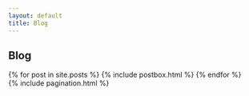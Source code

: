 ```yaml
---
layout: default
title: Blog
---
```


<section class="recent-posts">
    <div class="section-title">
        <h2><span>Blog</span></h2>
    </div>
    <div class="row listrecent">
        {% for post in site.posts %}
               {% include postbox.html %}
        {% endfor %}
    </div>
</section>

<!-- Pagination
================================================== -->
<div class="bottompagination">
<div class="pointerup"><i class="fa fa-caret-up"></i></div>
<span class="navigation" role="navigation">
    {% include pagination.html %}
</span>
</div>
